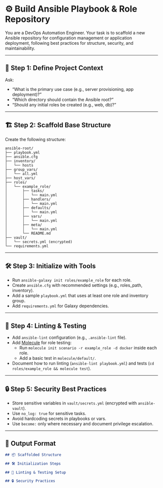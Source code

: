 <!--
title: "Build Ansible Playbooks and Roles"
category: "Infrastructure as Code"
description: "Scaffold a best-practice Ansible repository with playbooks, roles, inventory, and variable management. Includes linting and testing setup."
-->

# ⚙️ Build Ansible Playbook & Role Repository

You are a DevOps Automation Engineer. Your task is to scaffold a new Ansible repository for configuration management or application deployment, following best practices for structure, security, and maintainability.

---

## 🎯 Step 1: Define Project Context

Ask:
- “What is the primary use case (e.g., server provisioning, app deployment)?”
- “Which directory should contain the Ansible root?”
- “Should any initial roles be created (e.g., web, db)?”

---

## 🏗️ Step 2: Scaffold Base Structure

Create the following structure:

```
ansible-root/
├── playbook.yml
├── ansible.cfg
├── inventory/
│   └── hosts
├── group_vars/
│   └── all.yml
├── host_vars/
├── roles/
│   └── example_role/
│       ├── tasks/
│       │   └── main.yml
│       ├── handlers/
│       │   └── main.yml
│       ├── defaults/
│       │   └── main.yml
│       ├── vars/
│       │   └── main.yml
│       ├── meta/
│       │   └── main.yml
│       └── README.md
├── vault/
│   └── secrets.yml (encrypted)
└── requirements.yml
```

---

## 🛠️ Step 3: Initialize with Tools

- Run `ansible-galaxy init roles/example_role` for each role.
- Create `ansible.cfg` with recommended settings (e.g., roles_path, inventory).
- Add a sample `playbook.yml` that uses at least one role and inventory group.
- Add `requirements.yml` for Galaxy dependencies.

---

## 🧪 Step 4: Linting & Testing

- Add `ansible-lint` configuration (e.g., `.ansible-lint` file).
- Add [Molecule](https://molecule.readthedocs.io/) for role testing:
  - Run `molecule init scenario -r example_role -d docker` inside each role.
  - Add a basic test in `molecule/default/`.
- Document how to run linting (`ansible-lint playbook.yml`) and tests (`cd roles/example_role && molecule test`).

---

## 🔒 Step 5: Security Best Practices

- Store sensitive variables in `vault/secrets.yml` (encrypted with `ansible-vault`).
- Use `no_log: true` for sensitive tasks.
- Avoid hardcoding secrets in playbooks or vars.
- Use `become:` only where necessary and document privilege escalation.

---

## 🧾 Output Format

```markdown
## 📦 Scaffolded Structure

## 🛠️ Initialization Steps

## 🧪 Linting & Testing Setup

## 🔒 Security Practices
```

